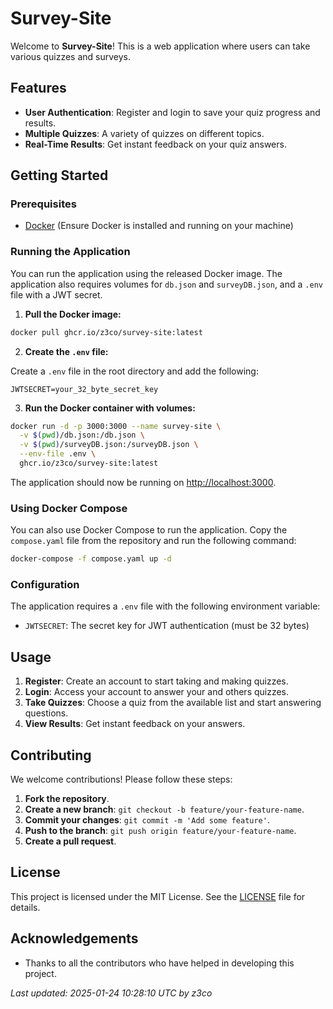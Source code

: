 # Survey-Site

Welcome to **Survey-Site**! This is a web application where users can take various quizzes and surveys.

## Features

- **User Authentication**: Register and login to save your quiz progress and results.
- **Multiple Quizzes**: A variety of quizzes on different topics.
- **Real-Time Results**: Get instant feedback on your quiz answers.

## Getting Started

### Prerequisites

- [Docker](https://www.docker.com/) (Ensure Docker is installed and running on your machine)

### Running the Application

You can run the application using the released Docker image. The application also requires volumes for `db.json` and `surveyDB.json`, and a `.env` file with a JWT secret.

1. **Pull the Docker image:**

```bash
docker pull ghcr.io/z3co/survey-site:latest
```

2. **Create the `.env` file:**

Create a `.env` file in the root directory and add the following:

```env
JWTSECRET=your_32_byte_secret_key
```

3. **Run the Docker container with volumes:**

```bash
docker run -d -p 3000:3000 --name survey-site \
  -v $(pwd)/db.json:/db.json \
  -v $(pwd)/surveyDB.json:/surveyDB.json \
  --env-file .env \
  ghcr.io/z3co/survey-site:latest
```

The application should now be running on [http://localhost:3000](http://localhost:3000).

### Using Docker Compose

You can also use Docker Compose to run the application. Copy the `compose.yaml` file from the repository and run the following command:

```bash
docker-compose -f compose.yaml up -d
```

### Configuration

The application requires a `.env` file with the following environment variable:

- `JWTSECRET`: The secret key for JWT authentication (must be 32 bytes)

## Usage

1. **Register**: Create an account to start taking and making quizzes.
2. **Login**: Access your account to answer your and others quizzes.
3. **Take Quizzes**: Choose a quiz from the available list and start answering questions.
4. **View Results**: Get instant feedback on your answers.

## Contributing

We welcome contributions! Please follow these steps:

1. **Fork the repository**.
2. **Create a new branch**: `git checkout -b feature/your-feature-name`.
3. **Commit your changes**: `git commit -m 'Add some feature'`.
4. **Push to the branch**: `git push origin feature/your-feature-name`.
5. **Create a pull request**.

## License

This project is licensed under the MIT License. See the [LICENSE](LICENSE) file for details.

## Acknowledgements

- Thanks to all the contributors who have helped in developing this project.

*Last updated: 2025-01-24 10:28:10 UTC by z3co*
